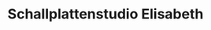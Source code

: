 ---
title: "Schallplattenstudio Elisabeth"
url: /klagenfurt-am-woerthersee/schallplattenstudio-elisabeth/
shop: Elektronik
---